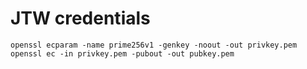 # JTW credentials
```shell
openssl ecparam -name prime256v1 -genkey -noout -out privkey.pem
openssl ec -in privkey.pem -pubout -out pubkey.pem
```